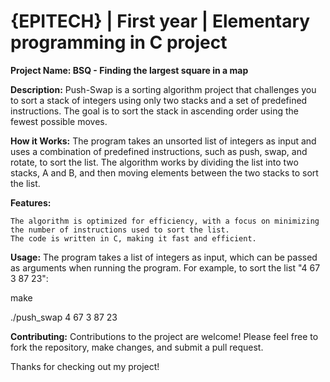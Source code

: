 # {EPITECH} | First year | Elementary programming in C project

**Project Name: BSQ - Finding the largest square in a map**

**Description:**
Push-Swap is a sorting algorithm project that challenges you to sort a stack of integers using only two stacks and a set of predefined instructions. The goal is to sort the stack in ascending order using the fewest possible moves.

**How it Works:** The program takes an unsorted list of integers as input and uses a combination of predefined instructions, such as push, swap, and rotate, to sort the list. The algorithm works by dividing the list into two stacks, A and B, and then moving elements between the two stacks to sort the list.


**Features:**

    The algorithm is optimized for efficiency, with a focus on minimizing the number of instructions used to sort the list.
    The code is written in C, making it fast and efficient.

**Usage:**
The program takes a list of integers as input, which can be passed as arguments when running the program. For example, to sort the list "4 67 3 87 23":

make

./push_swap 4 67 3 87 23

**Contributing:**
Contributions to the project are welcome! Please feel free to fork the repository, make changes, and submit a pull request.


Thanks for checking out my project!

